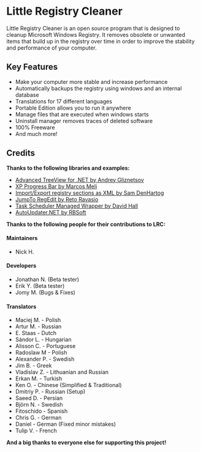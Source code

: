 # Little Registry Cleaner
Little Registry Cleaner is an open source program that is designed to cleanup Microsoft Windows Registry. It removes obsolete or unwanted items that build up in the registry over time in order to improve the stability and performance of your computer.

## Key Features

 * Make your computer more stable and increase performance
 * Automatically backups the registry using windows and an internal database
 * Translations for 17 different languages
 * Portable Edition allows you to run it anywhere
 * Manage files that are executed when windows starts
 * Uninstall manager removes traces of deleted software
 * 100% Freeware
 * And much more!

## Credits
 
**Thanks to the following libraries and examples:**

 * [Advanced TreeView for .NET by Andrey Gliznetsov](http://www.codeproject.com/KB/tree/treeviewadv.aspx)
 * [XP Progress Bar by Marcos Meli](http://www.codeproject.com/KB/cpp/XpProgressBar.aspx)
 * [Import/Export registry sections as XML by Sam DenHartog](http://www.codeproject.com/KB/XML/registryxml.aspx)
 * [JumpTo RegEdit by Reto Ravasio](http://www.codeproject.com/KB/cs/RegEdit_JumpTo.aspx)
 * [Task Scheduler Managed Wrapper by David Hall](http://taskscheduler.codeplex.com/)
 * [AutoUpdater.NET by RBSoft](http://autoupdaterdotnet.codeplex.com/)

**Thanks to the following people for their contributions to LRC:**

#### Maintainers

 * Nick H.

#### Developers

 * Jonathan N. (Beta tester) 
 * Erik Y. (Beta tester) 
 * Jomy M. (Bugs & Fixes) 

#### Translators

 * Maciej M. - Polish 
 * Artur M. - Russian 
 * E. Staas - Dutch 
 * Sándor L. - Hungarian 
 * Alisson C. - Portuguese 
 * Radoslaw M - Polish 
 * Alexander P. - Swedish 
 * Jim B. - Greek 
 * Vladislav Z. - Lithuanian and Russian 
 * Erkan M. - Turkish 
 * Ken O. - Chinese (Simplified & Traditional) 
 * Dmitriy P. - Russian (Setup) 
 * Saeed D. - Persian 
 * Björn N. - Swedish 
 * Fitoschido - Spanish 
 * Chris G. - German 
 * Daniel - German (Fixed minor mistakes) 
 * Tulip V. - French

**And a big thanks to everyone else for supporting this project!**
